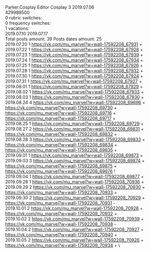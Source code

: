 Parker.Cosplay	Editor Cosplay 3 2019.07.06\
429989500\
0 rubric switches:\
0 frequency switches:\
1 vacations:\
2019.07.10 2019.07.17 \
Total posts amount: 39	Posts dates amount: 25\
2019.07.20 1 https://vk.com/mu_marvel?w=wall-17592208_67931 + \
2019.07.22 1 https://vk.com/mu_marvel?w=wall-17592208_67928 + \
2019.07.23 1 https://vk.com/mu_marvel?w=wall-17592208_67939 + \
2019.07.24 1 https://vk.com/mu_marvel?w=wall-17592208_67934 + \
2019.07.25 1 https://vk.com/mu_marvel?w=wall-17592208_67926 + \
2019.07.28 1 https://vk.com/mu_marvel?w=wall-17592208_67932 + \
2019.07.30 1 https://vk.com/mu_marvel?w=wall-17592208_67924 + \
2019.07.31 1 https://vk.com/mu_marvel?w=wall-17592208_67927 + \
2019.08.01 1 https://vk.com/mu_marvel?w=wall-17592208_67929 + \
2019.08.02 1 https://vk.com/mu_marvel?w=wall-17592208_67933 + \
2019.08.03 1 https://vk.com/mu_marvel?w=wall-17592208_67930 + \
2019.08.24 4 https://vk.com/mu_marvel?w=wall-17592208_69696 + https://vk.com/mu_marvel?w=wall-17592208_69730 + https://vk.com/mu_marvel?w=wall-17592208_69716 + https://vk.com/mu_marvel?w=wall-17592208_69717 + \
2019.08.25 1 https://vk.com/mu_marvel?w=wall-17592208_69729 + \
2019.08.27 2 https://vk.com/mu_marvel?w=wall-17592208_69831 + https://vk.com/mu_marvel?w=wall-17592208_69832 + \
2019.08.28 3 https://vk.com/mu_marvel?w=wall-17592208_69833 + https://vk.com/mu_marvel?w=wall-17592208_69834 + https://vk.com/mu_marvel?w=wall-17592208_69835 + \
2019.09.01 1 https://vk.com/mu_marvel?w=wall-17592208_69873 + \
2019.09.03 3 https://vk.com/mu_marvel?w=wall-17592208_69874 + https://vk.com/mu_marvel?w=wall-17592208_69875 + https://vk.com/mu_marvel?w=wall-17592208_69876 ! \
2019.09.04 1 https://vk.com/mu_marvel?w=wall-17592208_69877 + \
2019.09.28 1 https://vk.com/mu_marvel?w=wall-17592208_70936 + \
2019.09.29 2 https://vk.com/mu_marvel?w=wall-17592208_70930 + https://vk.com/mu_marvel?w=wall-17592208_70933 + \
2019.09.30 2 https://vk.com/mu_marvel?w=wall-17592208_70929 + https://vk.com/mu_marvel?w=wall-17592208_70931 - \
2019.10.01 2 https://vk.com/mu_marvel?w=wall-17592208_70928 + https://vk.com/mu_marvel?w=wall-17592208_70932 + \
2019.10.02 2 https://vk.com/mu_marvel?w=wall-17592208_70939 + https://vk.com/mu_marvel?w=wall-17592208_70938 - \
2019.10.04 2 https://vk.com/mu_marvel?w=wall-17592208_70927 + https://vk.com/mu_marvel?w=wall-17592208_70940 + \
2019.10.05 2 https://vk.com/mu_marvel?w=wall-17592208_70926 + https://vk.com/mu_marvel?w=wall-17592208_70934 + \
